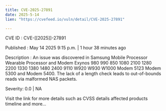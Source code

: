 ```yaml
---
title: CVE-2025-27891
date: 2025-5-14
lien: "https://cvefeed.io/vuln/detail/CVE-2025-27891"

---
```


CVE ID : CVE-[[2025]]-27891

Published :  May 14
2025
9:15 p.m. | 1 hour
38 minutes ago

Description : An issue was discovered in Samsung Mobile Processor
Wearable Processor
and Modem Exynos 980
990
850
1080
2100
1280
2200
1330
1380
1480
2400
9110
W920
W930
W1000
Modem 5123
Modem 5300
and Modem 5400. The lack of a length check leads to out-of-bounds reads via malformed NAS packets.

Severity: 0.0 | NA

Visit the link for more details
such as CVSS details
affected products
timeline
and more...
